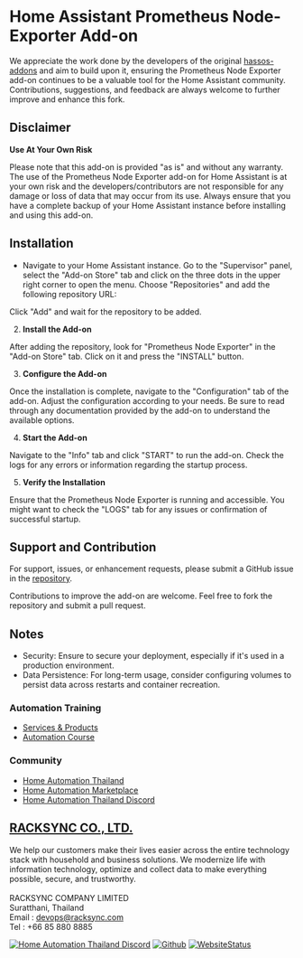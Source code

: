# Home Assistant Prometheus Node-Exporter Add-on

We appreciate the work done by the developers of the original [hassos-addons](https://github.com/loganmarchione/hassos-addons) and aim to build upon it, ensuring the Prometheus Node Exporter add-on continues to be a valuable tool for the Home Assistant community. Contributions, suggestions, and feedback are always welcome to further improve and enhance this fork.

## Disclaimer

**Use At Your Own Risk**

Please note that this add-on is provided "as is" and without any warranty. The use of the Prometheus Node Exporter add-on for Home Assistant is at your own risk and the developers/contributors are not responsible for any damage or loss of data that may occur from its use. Always ensure that you have a complete backup of your Home Assistant instance before installing and using this add-on.

## Installation

- Navigate to your Home Assistant instance. Go to the "Supervisor" panel, select the "Add-on Store" tab and click on the three dots in the upper right corner to open the menu. Choose "Repositories" and add the following repository URL:

Click "Add" and wait for the repository to be added.

2. **Install the Add-on**

After adding the repository, look for "Prometheus Node Exporter" in the "Add-on Store" tab. Click on it and press the "INSTALL" button.

3. **Configure the Add-on**

Once the installation is complete, navigate to the "Configuration" tab of the add-on. Adjust the configuration according to your needs. Be sure to read through any documentation provided by the add-on to understand the available options.

4. **Start the Add-on**

Navigate to the "Info" tab and click "START" to run the add-on. Check the logs for any errors or information regarding the startup process.

5. **Verify the Installation**

Ensure that the Prometheus Node Exporter is running and accessible. You might want to check the "LOGS" tab for any issues or confirmation of successful startup.

## Support and Contribution

For support, issues, or enhancement requests, please submit a GitHub issue in the [repository](https://github.com/racksync/hass-addons-prometheus-node-exporter).

Contributions to improve the add-on are welcome. Feel free to fork the repository and submit a pull request.

## Notes

- Security: Ensure to secure your deployment, especially if it's used in a production environment.
- Data Persistence: For long-term usage, consider configuring volumes to persist data across restarts and container recreation.

### Automation Training

- [Services & Products](http://racksync.com)
- [Automation Course](https://facebook.com/racksync)

### Community

- [Home Automation Thailand](https://www.facebook.com/groups/hathailand)
- [Home Automation Marketplace](https://www.facebook.com/groups/hatmarketplace)
- [Home Automation Thailand Discord](https://discord.gg/Wc5CwnWkp4)

## [RACKSYNC CO., LTD.](https://racksync.com)

We help our customers make their lives easier across the entire technology stack with household and business solutions. We modernize life with information technology, optimize and collect data to make everything possible, secure, and trustworthy.
\
\
RACKSYNC COMPANY LIMITED \
Suratthani, Thailand \
Email : devops@racksync.com \
Tel : +66 85 880 8885

[![Home Automation Thailand Discord](https://img.shields.io/discord/986181205504438345?style=for-the-badge)](https://discord.gg/Wc5CwnWkp4) [![Github](https://img.shields.io/github/followers/racksync?style=for-the-badge)](https://github.com/racksync)
[![WebsiteStatus](https://img.shields.io/website?down_color=grey&down_message=Offline&style=for-the-badge&up_color=green&up_message=Online&url=https%3A%2F%2Fracksync.com)](https://racksync.com)



